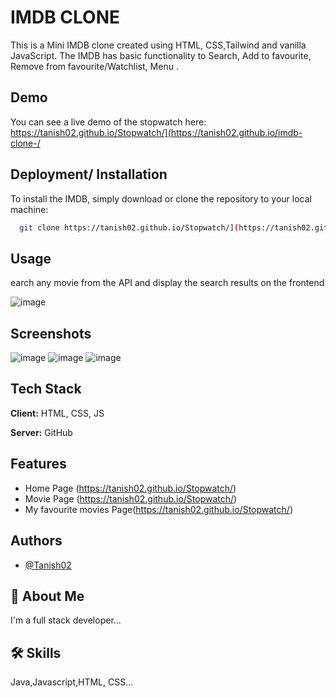 
# IMDB CLONE
This is a Mini IMDB clone created using HTML, CSS,Tailwind and vanilla JavaScript. The IMDB has basic functionality to Search, Add to favourite, Remove from favourite/Watchlist, Menu .


## Demo
You can see a live demo of the stopwatch here: https://tanish02.github.io/Stopwatch/](https://tanish02.github.io/imdb-clone-/


## Deployment/ Installation


To install the IMDB, simply download or clone the repository to your local machine:

```bash
  git clone https://tanish02.github.io/Stopwatch/](https://tanish02.github.io/imdb-clone-/

```


## Usage

earch any movie from the API and display the search results on the frontend 


![image](https://user-images.githubusercontent.com/68606255/227794642-7d048bb2-13ab-4cb6-af00-601f96b217dd.png)



## Screenshots

![image](https://user-images.githubusercontent.com/68606255/227794679-61f74452-9ad2-4353-b4ab-4c8726bf417c.png)
![image](https://user-images.githubusercontent.com/68606255/227794708-5579915c-11c9-4806-abeb-4a924862e631.png)
![image](https://user-images.githubusercontent.com/68606255/227794713-b3e2dbb3-e15a-49d8-a62a-ad845a5259d8.png)



## Tech Stack

**Client:** HTML, CSS, JS

**Server:** GitHub


## Features

 - Home Page
(https://tanish02.github.io/Stopwatch/)
 - Movie Page
(https://tanish02.github.io/Stopwatch/)
 - My favourite movies Page(https://tanish02.github.io/Stopwatch/)


## Authors

- [@Tanish02](https://github.com/Tanish02)


## 🚀 About Me
I'm a full stack developer...


## 🛠 Skills
Java,Javascript,HTML, CSS...

